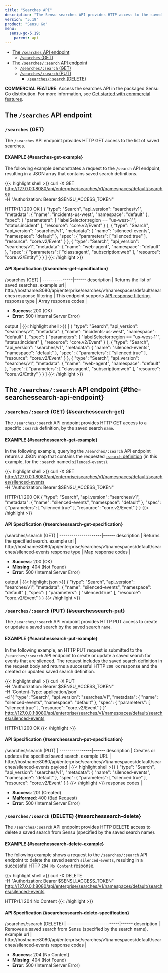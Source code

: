 ```yaml
---
title: "Searches API"
description: "The Sensu searches API provides HTTP access to the saved searches feature in the Sensu web UI. This reference includes examples for returning lists of saved searches and creating, updating, and deleting saved searches. Read on for the full API documentation."
version: "5.19"
product: "Sensu Go"
menu:
  sensu-go-5.19:
    parent: api
---
```


- [The `/searches` API endpoint](#the-searches-api-endpoint)
	- [`/searches` (GET)](#searches-get)
- [The `/searches/:search` API endpoint](#the-searchessearch-api-endpoint)
	- [`/searches/:search` (GET)](#searchessearch-get)
  - [`/searches/:search` (PUT)](#searchessearch-put)
	- [`/searches/:search` (DELETE)](#searchessearch-delete)

**COMMERCIAL FEATURE**: Access the searches API in the packaged Sensu Go distribution.
For more information, see [Get started with commercial features][2].

## The `/searches` API endpoint

### `/searches` (GET)

The `/searches` API endpoint provides HTTP GET access to the list of saved searches.

#### EXAMPLE {#searches-get-example}

The following example demonstrates a request to the `/search` API endpoint, resulting in a JSON array that contains saved search definitions.

{{< highlight shell >}}
curl -X GET \
http://127.0.0.1:8080/api/enterprise/searches/v1/namespaces/default/searches \
-H "Authorization: Bearer $SENSU_ACCESS_TOKEN"

HTTP/1.1 200 OK
[
  {
    "type": "Search",
    "api_version": "searches/v1",
    "metadata": {
      "name": "incidents-us-west",
      "namespace": "default"
    },
    "spec": {
      "parameters": [
        "labelSelector:region == \"us-west-1\"",
        "status:incident"
      ],
      "resource": "core.v2/Event"
    }
  },
  {
    "type": "Search",
    "api_version": "searches/v1",
    "metadata": {
      "name": "silenced-events",
      "namespace": "default"
    },
    "spec": {
      "parameters": [
        "silenced:true"
      ],
      "resource": "core.v2/Event"
    }
  },
  {
    "type": "Search",
    "api_version": "searches/v1",
    "metadata": {
      "name": "web-agent",
      "namespace": "default"
    },
    "spec": {
      "parameters": [
        "class:agent",
        "subscription:web"
      ],
      "resource": "core.v2/Entity"
    }
  }
]
{{< /highlight >}}

#### API Specification {#searches-get-specification}

/searches (GET)  | 
---------------|------
description    | Returns the list of saved searches.
example url    | http://hostname:8080/api/enterprise/searches/v1/namespaces/default/searches
response filtering | This endpoint supports [API response filtering][1].
response type  | Array
response codes | <ul><li>**Success**: 200 (OK)</li><li>**Error**: 500 (Internal Server Error)</li></ul>
output         | {{< highlight shell >}}
[
  {
    "type": "Search",
    "api_version": "searches/v1",
    "metadata": {
      "name": "incidents-us-west",
      "namespace": "default"
    },
    "spec": {
      "parameters": [
        "labelSelector:region == \"us-west-1\"",
        "status:incident"
      ],
      "resource": "core.v2/Event"
    }
  },
  {
    "type": "Search",
    "api_version": "searches/v1",
    "metadata": {
      "name": "silenced-events",
      "namespace": "default"
    },
    "spec": {
      "parameters": [
        "silenced:true"
      ],
      "resource": "core.v2/Event"
    }
  },
  {
    "type": "Search",
    "api_version": "searches/v1",
    "metadata": {
      "name": "web-agent",
      "namespace": "default"
    },
    "spec": {
      "parameters": [
        "class:agent",
        "subscription:web"
      ],
      "resource": "core.v2/Entity"
    }
  }
]
{{< /highlight >}}

## The `/searches/:search` API endpoint {#the-searchessearch-api-endpoint}

### `/searches/:search` (GET) {#searchessearch-get}

The `/searches/:search` API endpoint provides HTTP GET access to a specific `:search` definition, by the saved search `name`.

#### EXAMPLE {#searchessearch-get-example}

In the following example, querying the `/searches/:search` API endpoint returns a JSON map that contains the requested [`:search` definition][1] (in this example, for the `:search` named `silenced-events`).

{{< highlight shell >}}
curl -X GET \
http://127.0.0.1:8080/api/enterprise/searches/v1/namespaces/default/searches/silenced-events \
-H "Authorization: Bearer $SENSU_ACCESS_TOKEN"

HTTP/1.1 200 OK
{
  "type": "Search",
  "api_version": "searches/v1",
  "metadata": {
    "name": "silenced-events",
    "namespace": "default"
  },
  "spec": {
    "parameters": [
      "silenced:true"
    ],
    "resource": "core.v2/Event"
  }
}
{{< /highlight >}}

#### API Specification {#searchessearch-get-specification}

/searches/:search (GET) | 
---------------------|------
description          | Returns the specified search.
example url          | http://hostname:8080/api/enterprise/searches/v1/namespaces/default/searches/silenced-events
response type        | Map
response codes       | <ul><li>**Success**: 200 (OK)</li><li> **Missing**: 404 (Not Found)</li><li>**Error**: 500 (Internal Server Error)</li></ul>
output               | {{< highlight json >}}
{
  "type": "Search",
  "api_version": "searches/v1",
  "metadata": {
    "name": "silenced-events",
    "namespace": "default"
  },
  "spec": {
    "parameters": [
      "silenced:true"
    ],
    "resource": "core.v2/Event"
  }
}
{{< /highlight >}}

### `/searches/:search` (PUT) {#searchessearch-put}

The `/searches/:search` API endpoint provides HTTP PUT access to create or update a saved search by the saved search `name`.

#### EXAMPLE {#searchessearch-put-example}

In the following example, an HTTP PUT request is submitted to the `/searches/:search` API endpoint to create or update a saved search for events that are silenced.
The request includes the saved search definition in the request body and returns a successful HTTP `200 OK` response and the created or updated saved search definition.

{{< highlight shell >}}
curl -X PUT \
-H "Authorization: Bearer $SENSU_ACCESS_TOKEN" \
-H 'Content-Type: application/json' \
-d '{
  "type": "Search",
  "api_version": "searches/v1",
  "metadata": {
    "name": "silenced-events",
    "namespace": "default"
  },
  "spec": {
    "parameters": [
      "silenced:true"
    ],
    "resource": "core.v2/Event"
  }
}' \
http://127.0.0.1:8080/api/enterprise/searches/v1/namespaces/default/searches/silenced-events

HTTP/1.1 200 OK
{{< /highlight >}}

#### API Specification {#searchessearch-put-specification}

/searches/:search (PUT) | 
----------------|------
description     | Creates or updates the specified saved search.
example URL     | http://hostname:8080/api/enterprise/searches/v1/namespaces/default/searches/silenced-events
payload         | {{< highlight shell >}}
{
  "type": "Search",
  "api_version": "searches/v1",
  "metadata": {
    "name": "silenced-events",
    "namespace": "default"
  },
  "spec": {
    "parameters": [
      "silenced:true"
    ],
    "resource": "core.v2/Event"
  }
}
{{< /highlight >}}
response codes  | <ul><li>**Success**: 201 (Created)</li><li>**Malformed**: 400 (Bad Request)</li><li>**Error**: 500 (Internal Server Error)</li></ul>

### `/searches/:search` (DELETE) {#searchessearch-delete}

The `/searches/:search` API endpoint provides HTTP DELETE access to delete a saved search from Sensu (specified by the saved search name).

#### EXAMPLE {#searchessearch-delete-example}

The following example shows a request to the `/searches/:search` API endpoint to delete the saved search `silenced-events`, resulting in a successful HTTP `204 No Content` response.

{{< highlight shell >}}
curl -X DELETE \
-H "Authorization: Bearer $SENSU_ACCESS_TOKEN" \
http://127.0.0.1:8080/api/enterprise/searches/v1/namespaces/default/searches/silenced-events

HTTP/1.1 204 No Content
{{< /highlight >}}

#### API Specification {#searchessearch-delete-specification}

/searches/:search (DELETE) | 
--------------------------|------
description               | Removes a saved search from Sensu (specified by the search name).
example url               | http://hostname:8080/api/enterprise/searches/v1/namespaces/default/searches/silenced-events
response codes            | <ul><li>**Success**: 204 (No Content)</li><li>**Missing**: 404 (Not Found)</li><li>**Error**: 500 (Internal Server Error)</li></ul>


[1]: ../overview#response-filtering
[2]: ../../commercial/
